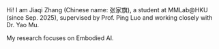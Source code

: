 Hi! I am Jiaqi Zhang (Chinese name: 张家旗), a student at MMLab@HKU (since Sep. 2025), supervised by Prof. Ping Luo and working closely with Dr. Yao Mu. 

My research focuses on Embodied AI. 

